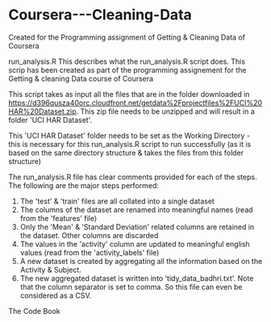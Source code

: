 Coursera---Cleaning-Data
========================

Created for the Programming assignment of Getting &amp; Cleaning Data of Coursera

run_analysis.R
This describes what the run_analysis.R script does. This scrip has been created as part of the programming assignement for the Getting & cleaning Data course of Coursera

This script takes as input all the files that are in the folder downloaded in
https://d396qusza40orc.cloudfront.net/getdata%2Fprojectfiles%2FUCI%20HAR%20Dataset.zip. This zip file needs to be unzipped and will result in a folder 'UCI HAR Dataset'.

This 'UCI HAR Dataset' folder needs to be set as the Working Directory - this is necessary for this run_analysis.R script to run successfully (as it is based on the same directory structure & takes the files from this folder structure)

The run_analysis.R file has clear comments provided for each of the steps. The following are the major steps performed:
1. The 'test' & 'train' files are all collated into a single dataset
2. The columns of the dataset are renamed into meaningful names (read from the 'features' file)
3. Only the 'Mean' & 'Standard Deviation' related columns are retained in the dataset. Other columns are discarded
4. The values in the 'activity' column are updated to meaningful english values (read from the 'activity_labels' file)
5. A new dataset is created by aggregating all the information based on the Activity & Subject.
6. The new aggregated dataset is written into 'tidy_data_badhri.txt'. Note that the column separator is set to comma. So this file can even be considered as a CSV.

The Code Book


